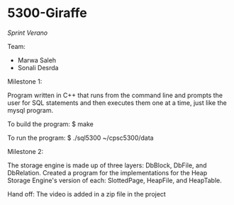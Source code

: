 # 5300-Giraffe

_Sprint Verano_

Team:
- Marwa Saleh
- Sonali Desrda

Milestone 1:

Program written in C++ that runs from the command line and prompts the user for SQL statements and then executes them one at a time, just like the mysql program.

To build the program:
$ make

To run the program:
$ ./sql5300 ~/cpsc5300/data

Milestone 2:

The storage engine is made up of three layers: DbBlock, DbFile, and DbRelation.
Created a program for the implementations for the Heap Storage Engine's version of each: SlottedPage, HeapFile, and HeapTable.

Hand off:
The video is added in a zip file in the project